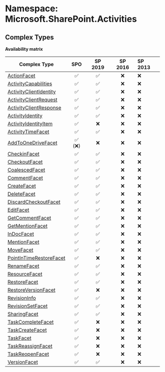 # Namespace: Microsoft.SharePoint.Activities

## Complex Types

**Availability matrix**

Complex Type | SPO | SP 2019 | SP 2016 | SP 2013
----------|:---:|:-------:|:-------:|:-------
[ActionFacet](./ComplexTypes/ActionFacet.md) | ✅ | ✅ | ❌ | ❌
[ActivityCapabilities](./ComplexTypes/ActivityCapabilities.md) | ✅ | ✅ | ❌ | ❌
[ActivityClientIdentity](./ComplexTypes/ActivityClientIdentity.md) | ✅ | ✅ | ❌ | ❌
[ActivityClientRequest](./ComplexTypes/ActivityClientRequest.md) | ✅ | ✅ | ❌ | ❌
[ActivityClientResponse](./ComplexTypes/ActivityClientResponse.md) | ✅ | ✅ | ❌ | ❌
[ActivityIdentity](./ComplexTypes/ActivityIdentity.md) | ✅ | ✅ | ❌ | ❌
[ActivityIdentityItem](./ComplexTypes/ActivityIdentityItem.md) | ✅ | ❌ | ❌ | ❌
[ActivityTimeFacet](./ComplexTypes/ActivityTimeFacet.md) | ✅ | ✅ | ❌ | ❌
[AddToOneDriveFacet](./ComplexTypes/AddToOneDriveFacet.md) | ✅ (❌) | ❌ | ❌ | ❌
[CheckinFacet](./ComplexTypes/CheckinFacet.md) | ✅ | ✅ | ❌ | ❌
[CheckoutFacet](./ComplexTypes/CheckoutFacet.md) | ✅ | ✅ | ❌ | ❌
[CoalescedFacet](./ComplexTypes/CoalescedFacet.md) | ✅ | ✅ | ❌ | ❌
[CommentFacet](./ComplexTypes/CommentFacet.md) | ✅ | ✅ | ❌ | ❌
[CreateFacet](./ComplexTypes/CreateFacet.md) | ✅ | ✅ | ❌ | ❌
[DeleteFacet](./ComplexTypes/DeleteFacet.md) | ✅ | ✅ | ❌ | ❌
[DiscardCheckoutFacet](./ComplexTypes/DiscardCheckoutFacet.md) | ✅ | ✅ | ❌ | ❌
[EditFacet](./ComplexTypes/EditFacet.md) | ✅ | ✅ | ❌ | ❌
[GetCommentFacet](./ComplexTypes/GetCommentFacet.md) | ✅ | ✅ | ❌ | ❌
[GetMentionFacet](./ComplexTypes/GetMentionFacet.md) | ✅ | ✅ | ❌ | ❌
[InDocFacet](./ComplexTypes/InDocFacet.md) | ✅ | ✅ | ❌ | ❌
[MentionFacet](./ComplexTypes/MentionFacet.md) | ✅ | ✅ | ❌ | ❌
[MoveFacet](./ComplexTypes/MoveFacet.md) | ✅ | ✅ | ❌ | ❌
[PointInTimeRestoreFacet](./ComplexTypes/PointInTimeRestoreFacet.md) | ✅ | ❌ | ❌ | ❌
[RenameFacet](./ComplexTypes/RenameFacet.md) | ✅ | ✅ | ❌ | ❌
[ResourceFacet](./ComplexTypes/ResourceFacet.md) | ✅ | ✅ | ❌ | ❌
[RestoreFacet](./ComplexTypes/RestoreFacet.md) | ✅ | ✅ | ❌ | ❌
[RestoreVersionFacet](./ComplexTypes/RestoreVersionFacet.md) | ✅ | ❌ | ❌ | ❌
[RevisionInfo](./ComplexTypes/RevisionInfo.md) | ✅ | ✅ | ❌ | ❌
[RevisionSetFacet](./ComplexTypes/RevisionSetFacet.md) | ✅ | ✅ | ❌ | ❌
[SharingFacet](./ComplexTypes/SharingFacet.md) | ✅ | ✅ | ❌ | ❌
[TaskCompleteFacet](./ComplexTypes/TaskCompleteFacet.md) | ✅ | ❌ | ❌ | ❌
[TaskCreateFacet](./ComplexTypes/TaskCreateFacet.md) | ✅ | ❌ | ❌ | ❌
[TaskFacet](./ComplexTypes/TaskFacet.md) | ✅ | ❌ | ❌ | ❌
[TaskReassignFacet](./ComplexTypes/TaskReassignFacet.md) | ✅ | ❌ | ❌ | ❌
[TaskReopenFacet](./ComplexTypes/TaskReopenFacet.md) | ✅ | ❌ | ❌ | ❌
[VersionFacet](./ComplexTypes/VersionFacet.md) | ✅ | ✅ | ❌ | ❌
